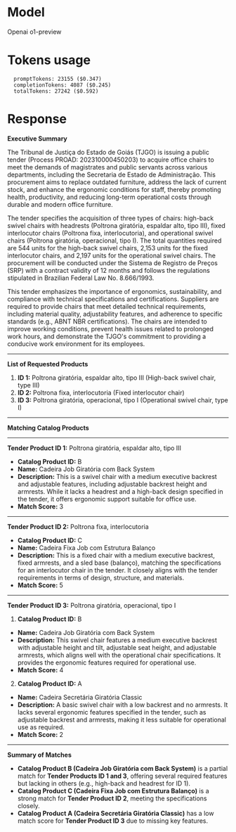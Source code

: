 # Model

Openai o1-preview

# Tokens usage

```
  promptTokens: 23155 ($0.347)
  completionTokens: 4087 ($0.245)
  totalTokens: 27242 ($0.592)
```

# Response

**Executive Summary**

The Tribunal de Justiça do Estado de Goiás (TJGO) is issuing a public tender (Process PROAD: 202310000450203) to acquire office chairs to meet the demands of magistrates and public servants across various departments, including the Secretaria de Estado de Administração. This procurement aims to replace outdated furniture, address the lack of current stock, and enhance the ergonomic conditions for staff, thereby promoting health, productivity, and reducing long-term operational costs through durable and modern office furniture.

The tender specifies the acquisition of three types of chairs: high-back swivel chairs with headrests (Poltrona giratória, espaldar alto, tipo III), fixed interlocutor chairs (Poltrona fixa, interlocutoria), and operational swivel chairs (Poltrona giratória, operacional, tipo I). The total quantities required are 544 units for the high-back swivel chairs, 2,153 units for the fixed interlocutor chairs, and 2,197 units for the operational swivel chairs. The procurement will be conducted under the Sistema de Registro de Preços (SRP) with a contract validity of 12 months and follows the regulations stipulated in Brazilian Federal Law No. 8.666/1993.

This tender emphasizes the importance of ergonomics, sustainability, and compliance with technical specifications and certifications. Suppliers are required to provide chairs that meet detailed technical requirements, including material quality, adjustability features, and adherence to specific standards (e.g., ABNT NBR certifications). The chairs are intended to improve working conditions, prevent health issues related to prolonged work hours, and demonstrate the TJGO's commitment to providing a conducive work environment for its employees.

---

**List of Requested Products**

1. **ID 1:** Poltrona giratória, espaldar alto, tipo III (High-back swivel chair, type III)
2. **ID 2:** Poltrona fixa, interlocutoria (Fixed interlocutor chair)
3. **ID 3:** Poltrona giratória, operacional, tipo I (Operational swivel chair, type I)

---

**Matching Catalog Products**

---

**Tender Product ID 1:** Poltrona giratória, espaldar alto, tipo III

- **Catalog Product ID:** B
- **Name:** Cadeira Job Giratória com Back System
- **Description:** This is a swivel chair with a medium executive backrest and adjustable features, including adjustable backrest height and armrests. While it lacks a headrest and a high-back design specified in the tender, it offers ergonomic support suitable for office use.
- **Match Score:** 3

---

**Tender Product ID 2:** Poltrona fixa, interlocutoria

- **Catalog Product ID:** C
- **Name:** Cadeira Fixa Job com Estrutura Balanço
- **Description:** This is a fixed chair with a medium executive backrest, fixed armrests, and a sled base (balanço), matching the specifications for an interlocutor chair in the tender. It closely aligns with the tender requirements in terms of design, structure, and materials.
- **Match Score:** 5

---

**Tender Product ID 3:** Poltrona giratória, operacional, tipo I

1. **Catalog Product ID:** B

- **Name:** Cadeira Job Giratória com Back System
- **Description:** This swivel chair features a medium executive backrest with adjustable height and tilt, adjustable seat height, and adjustable armrests, which aligns well with the operational chair specifications. It provides the ergonomic features required for operational use.
- **Match Score:** 4

2. **Catalog Product ID:** A

- **Name:** Cadeira Secretária Giratória Classic
- **Description:** A basic swivel chair with a low backrest and no armrests. It lacks several ergonomic features specified in the tender, such as adjustable backrest and armrests, making it less suitable for operational use as required.
- **Match Score:** 2

---

**Summary of Matches**

- **Catalog Product B (Cadeira Job Giratória com Back System)** is a partial match for **Tender Products ID 1 and 3**, offering several required features but lacking in others (e.g., high-back and headrest for ID 1).
- **Catalog Product C (Cadeira Fixa Job com Estrutura Balanço)** is a strong match for **Tender Product ID 2**, meeting the specifications closely.
- **Catalog Product A (Cadeira Secretária Giratória Classic)** has a low match score for **Tender Product ID 3** due to missing key features.
